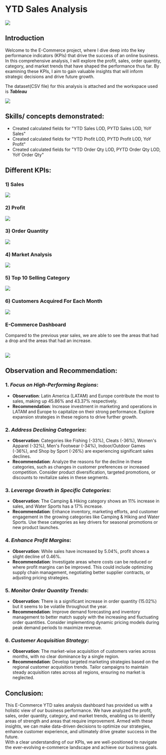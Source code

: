 # YTD Sales Analysis

![](intro1.JPG)

## Introduction
Welcome to the E-Commerce project, where I dive deep into the key performance indicators (KPIs) that drive the success of an online business. In this comprehensive analysis, I will explore the profit, sales, order quantity, category, and market trends that have shaped the performance thus far. By examining these KPIs, I aim to gain valuable insights that will inform strategic decisions and drive future growth.

The dataset(CSV file) for this analysis is attached and the workspace used is **_Tableau_**

![](Images/datasource.JPG)

## Skills/ concepts demonstrated:
- Created calculated fields for "YTD Sales LOD, PYTD Sales LOD, YoY Sales"
- Created calculated fields for "YTD Profit LOD, PYTD Profit LOD, YoY Profit"
- Created calculated fields for "YTD Order Qty LOD, PYTD Order Qty LOD, YoY Order Qty"

## Different KPIs:
### 1) Sales  
![](Images/sales.JPG)

### 2) Profit
![](Images/profit.JPG)

### 3) Order Quantity
![](Images/orderqty.JPG)

### 4) Market Analysis
![](Images/market.JPG)

### 5) Top 10 Selling Category
![](Images/category.JPG)

### 6) Customers Acquired For Each Month
![](Images/customers.JPG)

### E-Commerce Dashboard
Compared to the previous year sales, we are able to see the areas that had a drop and the areas that had an increase.

<br> ![](Images/dashboard.png)

## Observation and Recommendation:
### 1. *Focus on High-Performing Regions*:
   - **Observation**: Latin America (LATAM) and Europe contribute the most to sales, making up 45.86% and 43.37% respectively.
   - **Recommendation**: Increase investment in marketing and operations in LATAM and Europe to capitalize on their strong performance. Explore expansion strategies in these regions to drive further growth.

### 2. *Address Declining Categories*:
   - **Observation**: Categories like Fishing (-33%), Cleats (-36%), Women's Apparel (-32%), Men's Footwear (-34%), Indoor/Outdoor Games (-36%), and Shop by Sport (-26%) are experiencing significant sales declines.
   - **Recommendation**: Analyze the reasons for the decline in these categories, such as changes in customer preferences or increased competition. Consider product diversification, targeted promotions, or discounts to revitalize sales in these segments.

### 3. *Leverage Growth in Specific Categories*:
   - **Observation**: The Camping & Hiking category shows an 11% increase in sales, and Water Sports has a 17% increase.
   - **Recommendation**: Enhance inventory, marketing efforts, and customer engagement in the growing categories like Camping & Hiking and Water Sports. Use these categories as key drivers for seasonal promotions or new product launches.

### 4. *Enhance Profit Margins*:
   - **Observation**: While sales have increased by 5.04%, profit shows a slight decline of 0.46%.
   - **Recommendation**: Investigate areas where costs can be reduced or where profit margins can be improved. This could include optimizing supply chain management, negotiating better supplier contracts, or adjusting pricing strategies.

### 5. *Monitor Order Quantity Trends*:
   - **Observation**: There is a significant increase in order quantity (15.02%) but it seems to be volatile throughout the year.
   - **Recommendation**: Improve demand forecasting and inventory management to better match supply with the increasing and fluctuating order quantities. Consider implementing dynamic pricing models during peak demand periods to maximize revenue.

### 6. *Customer Acquisition Strategy*:
   - **Observation**: The market-wise acquisition of customers varies across months, with no clear dominance by a single region.
   - **Recommendation**: Develop targeted marketing strategies based on the regional customer acquisition trends. Tailor campaigns to maintain steady acquisition rates across all regions, ensuring no market is neglected.

## Conclusion:
This E-Commerce YTD sales analysis dashboard has provided us with a holistic view of our business performance. We have analyzed the profit, sales, order quantity, category, and market trends, enabling us to identify areas of strength and areas that require improvement. Armed with these insights, we can make data-driven decisions to optimize our strategies, enhance customer experience, and ultimately drive greater success in the future. <br>
With a clear understanding of our KPIs, we are well-positioned to navigate the ever-evolving e-commerce landscape and achieve our business goals.
